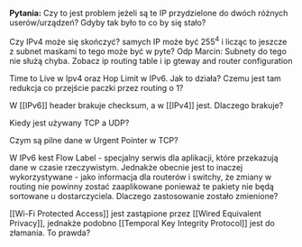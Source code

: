 **Pytania:**
Czy to jest problem jeżeli są te IP przydzielone do dwóch różnych userów/urządzeń? Gdyby tak było to co by się stało?

Czy IPv4 może się skończyć? samych IP może być $255^{4}$ i licząc to jeszcze z subnet maskami to tego może być w pyte?
Odp Marcin: Subnety do tego nie służą chyba. Zobacz ip routing table i ip gteway and router configuration

Time to Live w Ipv4 oraz Hop Limit w IPv6. Jak to działa? Czemu jest tam redukcja co przejście paczki przez routing o 1?

W [[IPv6]] header brakuje checksum, a w [[IPv4]] jest. Dlaczego brakuje?

Kiedy jest używany TCP a UDP?

Czym są pilne dane w Urgent Pointer w TCP?

W IPv6 kest Flow Label - specjalny serwis dla aplikacji, które przekazują dane w czasie rzeczywistym. Jednakże obecnie jest to inaczej wykorzystywane - jako informacja dla routerów i switchy, że zmiany w routing nie powinny zostać zaaplikowane ponieważ te pakiety nie będą sortowane u dostarczyciela. Dlaczego zastosowanie zostało zmienione?

[[Wi-Fi Protected Access]] jest zastąpione przez [[Wired Equivalent Privacy]], jednakże podobno [[Temporal Key Integrity Protocol]] jest do złamania. To prawda?